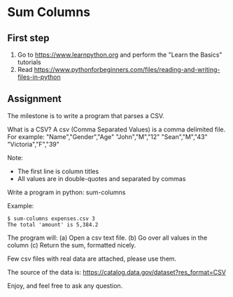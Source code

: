 # Sum Columns

## First step

1. Go to https://www.learnpython.org and perform the "Learn the Basics" tutorials
2. Read https://www.pythonforbeginners.com/files/reading-and-writing-files-in-python

## Assignment

The milestone is to write a program that parses a CSV.

What is a CSV?
A csv (Comma Separated Values) is a comma delimited file. For example:
"Name","Gender","Age"
"John","M","12"
"Sean","M","43"
"Victoria","F","39"

Note:

- The first line is column titles
- All values are in double-quotes and separated by commas

Write a program in python:
sum-columns <filename> <column-number>

Example:

```
$ sum-columns expenses.csv 3
The total 'amount' is 5,384.2
```

The program will:
(a) Open a csv text file.
(b) Go over all values in the column
(c) Return the sum, formatted nicely.

Few csv files with real data are attached, please use them.

The source of the data is:
https://catalog.data.gov/dataset?res_format=CSV

Enjoy, and feel free to ask any question.
